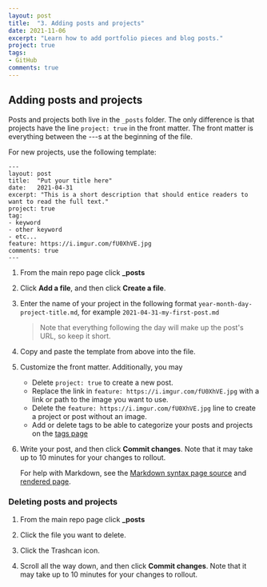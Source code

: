 ```yaml
---
layout: post
title:  "3. Adding posts and projects"
date: 2021-11-06
excerpt: "Learn how to add portfolio pieces and blog posts."
project: true
tags:
- GitHub
comments: true
---
```


## Adding posts and projects

Posts and projects both live in the `_posts` folder. The only difference is that projects have the line `project: true` in the front matter. The front matter is everything between the ---s at the beginning of the file.

For new projects, use the following template:

```
---
layout: post
title:  "Put your title here"
date:   2021-04-31
excerpt: "This is a short description that should entice readers to want to read the full text."
project: true
tag:
- keyword
- other keyword
- etc...
feature: https://i.imgur.com/fU0XhVE.jpg
comments: true
---
```

1. From the main repo page click **_posts**

1. Click **Add a file**, and then click **Create a file**.

1. Enter the name of your project in the following format `year-month-day-project-title.md`, for example `2021-04-31-my-first-post.md`

   > Note that everything following the day will make up the post's URL, so keep it short.

1. Copy and paste the template from above into the file.

1. Customize the front matter. Additionally, you may
    - Delete `project: true` to create a new post.
    - Replace the link in `feature: https://i.imgur.com/fU0XhVE.jpg` with a link or path to the image you want to use.
    - Delete the `feature: https://i.imgur.com/fU0XhVE.jpg` line to create a project or post without an image.
    - Add or delete tags to be able to categorize your posts and projects on the [tags page](https://matcttu.github.io/tags/)

1. Write your post, and then click **Commit changes**. Note that it may take up to 10 minutes for your changes to rollout.

   For help with Markdown, see the [Markdown syntax page source](https://github.com/MATCTTU/matcttu.github.io/blob/master/_posts/2016-03-20-markdown-syntax.md) and [rendered page](https://matcttu.github.io/markdown-syntax/).

### Deleting posts and projects

1. From the main repo page click **_posts**

1. Click the file you want to delete.

1. Click the Trashcan icon.

1. Scroll all the way down, and then click **Commit changes**. Note that it may take up to 10 minutes for your changes to rollout.
